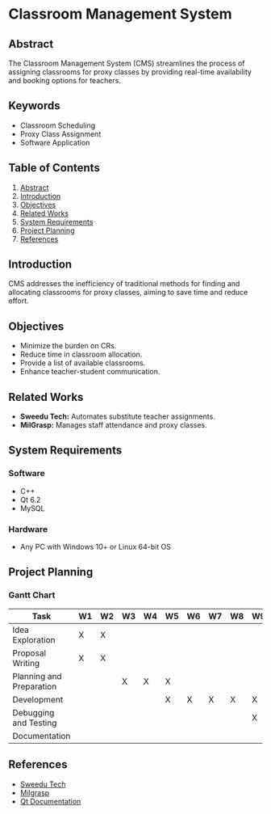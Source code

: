 # Classroom Management System

## Abstract
The Classroom Management System (CMS) streamlines the process of assigning classrooms for proxy classes by providing real-time availability and booking options for teachers.

## Keywords
- Classroom Scheduling
- Proxy Class Assignment
- Software Application

## Table of Contents
1. [Abstract](#abstract)
2. [Introduction](#introduction)
3. [Objectives](#objectives)
4. [Related Works](#related-works)
5. [System Requirements](#system-requirements)
6. [Project Planning](#project-planning)
7. [References](#references)

## Introduction
CMS addresses the inefficiency of traditional methods for finding and allocating classrooms for proxy classes, aiming to save time and reduce effort.

## Objectives
- Minimize the burden on CRs.
- Reduce time in classroom allocation.
- Provide a list of available classrooms.
- Enhance teacher-student communication.

## Related Works
- **Sweedu Tech:** Automates substitute teacher assignments.
- **MilGrasp:** Manages staff attendance and proxy classes.

## System Requirements
### Software
- C++
- Qt 6.2
- MySQL

### Hardware
- Any PC with Windows 10+ or Linux 64-bit OS

## Project Planning

### Gantt Chart

| Task                     | W1 | W2 | W3 | W4 | W5 | W6 | W7 | W8 | W9 | W10 | W11 | W12 |
|--------------------------|----|----|----|----|----|----|----|----|----|-----|-----|-----|
| Idea Exploration         | X  | X  |    |    |    |    |    |    |    |     |     |     |
| Proposal Writing         | X  | X  |    |    |    |    |    |    |    |     |     |     |
| Planning and Preparation |    |    | X  | X  | X  |    |    |    |    |     |     |     |
| Development              |    |    |    |    | X  | X  | X  | X  | X  | X   |     |     |
| Debugging and Testing    |    |    |    |    |    |    |    |    | X  | X   | X   | X   |
| Documentation            |    |    |    |    |    |    |    |    |    | X   | X   | X   |

## References
- [Sweedu Tech](https://sweedu.com/services/proxy-lecture-for-teacher/)
- [Milgrasp](https://milgrasp.com/)
- [Qt Documentation](https://doc.qt.io/)
